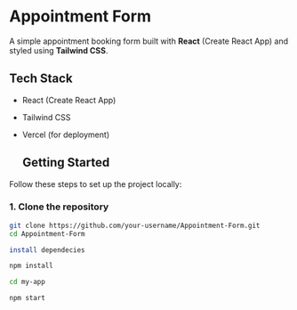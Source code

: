 # Appointment Form

A simple appointment booking form built with **React** (Create React App) and styled using **Tailwind CSS**.

## Tech Stack

- React (Create React App)
- Tailwind CSS
- Vercel (for deployment)

  ## Getting Started

Follow these steps to set up the project locally:

### 1. Clone the repository

```bash
git clone https://github.com/your-username/Appointment-Form.git
cd Appointment-Form

install dependecies

npm install

cd my-app

npm start

